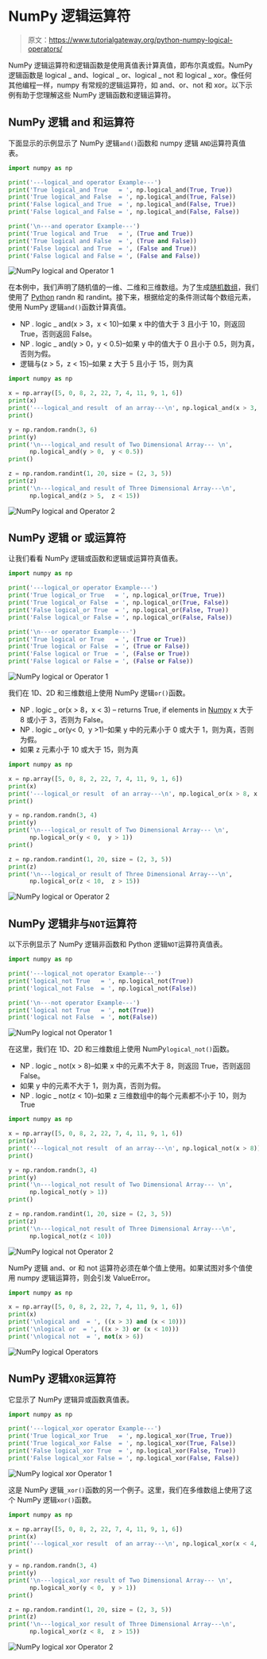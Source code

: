 # NumPy 逻辑运算符

> 原文：<https://www.tutorialgateway.org/python-numpy-logical-operators/>

NumPy 逻辑运算符和逻辑函数是使用真值表计算真值，即布尔真或假。NumPy 逻辑函数是 logical _ and、logical _ or、logical _ not 和 logical _ xor。像任何其他编程一样，numpy 有常规的逻辑运算符，如 and、or、not 和 xor。以下示例有助于您理解这些 NumPy 逻辑函数和逻辑运算符。

## NumPy 逻辑 and 和运算符

下面显示的示例显示了 NumPy 逻辑`and()`函数和 numpy 逻辑 `AND`运算符真值表。

```py
import numpy as np

print('---logical_and operator Example---')
print('True logical_and True   = ', np.logical_and(True, True))
print('True logical_and False  = ', np.logical_and(True, False))
print('False logical_and True  = ', np.logical_and(False, True))
print('False logical_and False = ', np.logical_and(False, False))

print('\n---and operator Example---')
print('True logical and True   = ', (True and True))
print('True logical and False  = ', (True and False))
print('False logical and True  = ', (False and True))
print('False logical and False = ', (False and False))
```

![NumPy logical and Operator 1](img/31b19ce1b67aa889461ced55afdd9d7f.png)

在本例中，我们声明了随机值的一维、二维和三维数组。为了生成[随机数组](https://www.tutorialgateway.org/python-random-array/)，我们使用了 [Python](https://www.tutorialgateway.org/python-tutorial/) randn 和 randint。接下来，根据给定的条件测试每个数组元素，使用 NumPy 逻辑`and()`函数计算真值。

*   NP . logic _ and(x > 3，x < 10)–如果 x 中的值大于 3 且小于 10，则返回 True，否则返回 False。
*   NP . logic _ and(y > 0，y < 0.5)–如果 y 中的值大于 0 且小于 0.5，则为真，否则为假。
*   逻辑与(z > 5，z < 15)–如果 z 大于 5 且小于 15，则为真

```py
import numpy as np

x = np.array([5, 0, 8, 2, 22, 7, 4, 11, 9, 1, 6])
print(x)
print('---logical_and result  of an array---\n', np.logical_and(x > 3, x < 10))
print()

y = np.random.randn(3, 6)
print(y)
print('\n---logical_and result of Two Dimensional Array--- \n',
      np.logical_and(y > 0,  y < 0.5))
print()

z = np.random.randint(1, 20, size = (2, 3, 5))
print(z)
print('\n---logical_and result of Three Dimensional Array---\n',
      np.logical_and(z > 5,  z < 15))
```

![NumPy logical and Operator 2](img/1514c7945c427839843b562bc45f4da0.png)

## NumPy 逻辑 or 或运算符

让我们看看 NumPy 逻辑或函数和逻辑或运算符真值表。

```py
import numpy as np

print('---logical_or operator Example---')
print('True logical_or True   = ', np.logical_or(True, True))
print('True logical_or False  = ', np.logical_or(True, False))
print('False logical_or True  = ', np.logical_or(False, True))
print('False logical_or False = ', np.logical_or(False, False))

print('\n---or operator Example---')
print('True logical or True   = ', (True or True))
print('True logical or False  = ', (True or False))
print('False logical or True  = ', (False or True))
print('False logical or False = ', (False or False))
```

![NumPy logical or Operator 1](img/c9c58cceded275589cb7e8a4866962ef.png)

我们在 1D、2D 和三维数组上使用 NumPy 逻辑`or()`函数。

*   NP . logic _ or(x > 8，x < 3) – returns True, if elements in [Numpy](https://www.tutorialgateway.org/python-numpy-array/) x 大于 8 或小于 3，否则为 False。
*   NP . logic _ or(y< 0,  y >1)–如果 y 中的元素小于 0 或大于 1，则为真，否则为假。
*   如果 z 元素小于 10 或大于 15，则为真

```py
import numpy as np

x = np.array([5, 0, 8, 2, 22, 7, 4, 11, 9, 1, 6])
print(x)
print('---logical_or result  of an array---\n', np.logical_or(x > 8, x < 3))
print()

y = np.random.randn(3, 4)
print(y)
print('\n---logical_or result of Two Dimensional Array--- \n',
      np.logical_or(y < 0,  y > 1))
print()

z = np.random.randint(1, 20, size = (2, 3, 5))
print(z)
print('\n---logical_or result of Three Dimensional Array---\n',
      np.logical_or(z < 10,  z > 15))
```

![NumPy logical or Operator 2](img/1b0cae36aba3e93fd3d455cb79470312.png)

## NumPy 逻辑非与`NOT`运算符

以下示例显示了 NumPy 逻辑非函数和 Python 逻辑`NOT`运算符真值表。

```py
import numpy as np

print('---logical_not operator Example---')
print('logical_not True   = ', np.logical_not(True))
print('logical_not False  = ', np.logical_not(False))

print('\n---not operator Example---')
print('logical not True   = ', not(True))
print('logical not False  = ', not(False))
```

![NumPy logical not Operator 1](img/707dc62b52bf34974ca694ad0ce74773.png)

在这里，我们在 1D、2D 和三维数组上使用 NumPy`logical_not()`函数。

*   NP . logic _ not(x > 8)–如果 x 中的元素不大于 8，则返回 True，否则返回 False。
*   如果 y 中的元素不大于 1，则为真，否则为假。
*   NP . logic _ not(z < 10)–如果 z 三维数组中的每个元素都不小于 10，则为 True

```py
import numpy as np

x = np.array([5, 0, 8, 2, 22, 7, 4, 11, 9, 1, 6])
print(x)
print('---logical_not result  of an array---\n', np.logical_not(x > 8))
print()

y = np.random.randn(3, 4)
print(y)
print('\n---logical_not result of Two Dimensional Array--- \n',
      np.logical_not(y > 1))
print()

z = np.random.randint(1, 20, size = (2, 3, 5))
print(z)
print('\n---logical_not result of Three Dimensional Array---\n',
      np.logical_not(z < 10))
```

![NumPy logical not Operator 2](img/3740acdc8dcec0aa328c725a931d205d.png)

NumPy 逻辑 and、or 和 not 运算符必须在单个值上使用。如果试图对多个值使用 numpy 逻辑运算符，则会引发 ValueError。

```py
import numpy as np

x = np.array([5, 0, 8, 2, 22, 7, 4, 11, 9, 1, 6])
print(x)
print('\nlogical and  = ', ((x > 3) and (x < 10)))
print('\nlogical or  = ', ((x > 3) or (x < 10)))
print('\nlogical not  = ', not(x > 6))
```

![NumPy logical Operators](img/77bd031299514a5b9c38d83bb751a1fa.png)

## NumPy 逻辑`XOR`运算符

它显示了 NumPy 逻辑异或函数真值表。

```py
import numpy as np

print('---logical_xor operator Example---')
print('True logical_xor True   = ', np.logical_xor(True, True))
print('True logical_xor False  = ', np.logical_xor(True, False))
print('False logical_xor True  = ', np.logical_xor(False, True))
print('False logical_xor False = ', np.logical_xor(False, False))
```

![NumPy logical xor Operator 1](img/aaf5b8f1d1b8c048752a4f79ca8f7b01.png)

这是 NumPy 逻辑`_xor()`函数的另一个例子。这里，我们在多维数组上使用了这个 NumPy 逻辑`xor()`函数。

```py
import numpy as np

x = np.array([5, 0, 8, 2, 22, 7, 4, 11, 9, 1, 6])
print(x)
print('---logical_xor result  of an array---\n', np.logical_xor(x < 4, x > 8))
print()

y = np.random.randn(3, 4)
print(y)
print('\n---logical_xor result of Two Dimensional Array--- \n',
      np.logical_xor(y < 0,  y > 1))
print()

z = np.random.randint(1, 20, size = (2, 3, 5))
print(z)
print('\n---logical_xor result of Three Dimensional Array---\n',
      np.logical_xor(z < 8,  z > 15))
```

![NumPy logical xor Operator 2](img/af6b35281e8bc2ccf6640b9e6bf03f53.png)